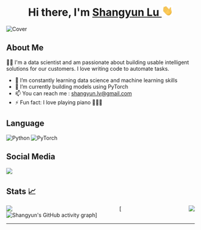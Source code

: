 <h1 align="center" >Hi there, I'm <a href="https://www.linkedin.com/in/shangyun-lu/" target="_blank"> Shangyun Lu </a><img src="https://github.com/ABSphreak/ABSphreak/blob/master/gifs/Hi.gif" width="30px"></h1>

![Cover](https://github.com/sylvao08/sylvao08/blob/main/profile.png)

## About Me

👩‍💻 I'm a data scientist and am passionate about building usable intelligent solutions for our customers. I love writing code to automate tasks.

- 🔭 I’m constantly learning data science and machine learning skills
- 🌱 I’m currently building models using PyTorch 
- 📫 You can reach me : shangyun.lv@gmail.com
- ⚡ Fun fact: I love playing piano 🎹🎼🎶
## Language
![Python](https://img.shields.io/badge/Python-3776AB?style=for-the-badge&logo=python&logoColor=white)
![PyTorch](https://img.shields.io/badge/PyTorch-%23EE4C2C.svg?style=for-the-badge&logo=PyTorch&logoColor=white)

## Social Media

[<img src="https://img.shields.io/badge/linkedin-%230077B5.svg?style=for-the-badge&logo=linkedin&logoColor=white" />](https://www.linkedin.com/in/shangyun-lu/)

## Stats 📈
<p align="center" height="500" width="100%">
  <img width="60%" align="left" src="https://github-readme-stats.vercel.app/api?username=sylvao08&show_icons=true" />
  <a href="https://github.com/sylvao08/github-readme-stats"><img align="right" src="https://github-readme-stats.vercel.app/api/top-langs/?username=sylvao08" /></a> 
</p>


[![Shangyun's GitHub activity graph](https://activity-graph.herokuapp.com/graph?username=sylvao08&theme=xcode)]
<hr>
